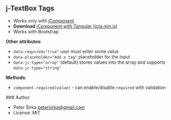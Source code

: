 ## j-TextBox Tags

- Works only with [jComponent](http://jcomponent.org)
- __Download__ [jComponent with Tangular (jcta.min.js)](https://github.com/petersirka/jComponent)
- Works with Bootstrap

__Other attributes__:

- `data-required="true"` user must enter some value
- `data-placeholder="Add a tag"` placeholder for the input
- `data-jc-type="array"` (default) stores values into the array and supports `data-jc-type="string"`

__Methods__:
- `component.required(value)` - can enable/disable `required` with validation

### Author

- Peter Širka <petersirka@gmail.com>
- License: MIT